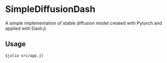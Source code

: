 # SimpleDiffusionDash
A simple implementation of stable diffusion model created with Pytorch and applied with Dash.jl.

## Usage
`$julia src/app.jl`